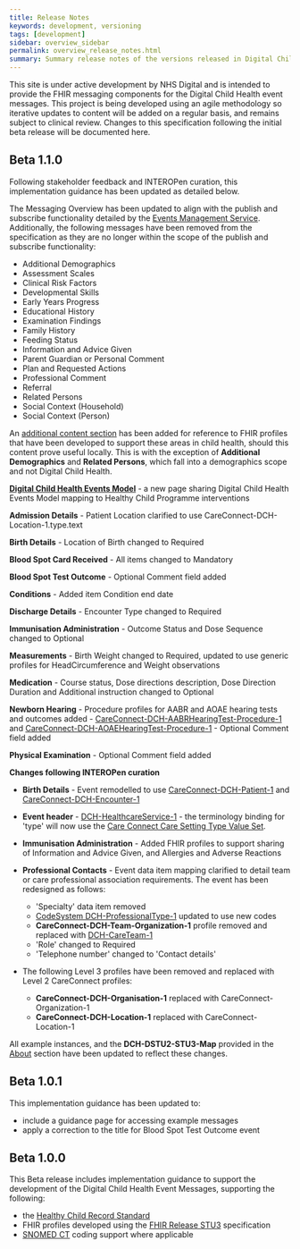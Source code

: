 ```yaml
---
title: Release Notes
keywords: development, versioning
tags: [development]
sidebar: overview_sidebar
permalink: overview_release_notes.html
summary: Summary release notes of the versions released in Digital Child Health Implementation Guide
---
```


This site is under active development by NHS Digital and is intended to provide the FHIR messaging components for the Digital Child Health event messages. This project is being developed using an agile methodology so iterative updates to content will be added on a regular basis, and remains subject to clinical review. Changes to this specification following the initial beta release will be documented here.

## Beta 1.1.0 ##

Following stakeholder feedback and INTEROPen curation, this implementation guidance has been updated as detailed below.

The Messaging Overview has been updated to align with the publish and subscribe functionality detailed by the [Events Management Service](http://developer.nhs.uk/apis/ems-beta). Additionally, the following messages have been removed from the specification as they are no longer within the scope of the publish and subscribe functionality:

- Additional Demographics
- Assessment Scales
- Clinical Risk Factors
- Developmental Skills
- Early Years Progress
- Educational History 
- Examination Findings
- Family History
- Feeding Status
- Information and Advice Given
- Parent Guardian or Personal Comment
- Plan and Requested Actions
- Professional Comment
- Referral
- Related Persons
- Social Context (Household)
- Social Context (Person)

An [additional content section](explore_additional_content.html) has been added for reference to FHIR profiles that have been developed to support these areas in child health, should this content prove useful locally. This is with the exception of **Additional Demographics** and **Related Persons**, which fall into a demographics scope and not Digital Child Health. 

**[Digital Child Health Events Model](explore_dch_events_model.html)** - a new page sharing Digital Child Health Events Model mapping to Healthy Child Programme interventions

**Admission Details** - Patient Location clarified to use CareConnect-DCH-Location-1.type.text

**Birth Details** - Location of Birth changed to Required

**Blood Spot Card Received** - All items changed to Mandatory

**Blood Spot Test Outcome** - Optional Comment field added

**Conditions** - Added item Condition end date

**Discharge Details** - Encounter Type changed to Required

**Immunisation Administration** - Outcome Status and Dose Sequence changed to Optional

**Measurements** - Birth Weight changed to Required, updated to use generic profiles for HeadCircumference and Weight observations

**Medication** - Course status, Dose directions description, Dose Direction Duration and Additional instruction changed to Optional

**Newborn Hearing** 
	- Procedure profiles for AABR and AOAE hearing tests and outcomes added - [CareConnect-DCH-AABRHearingTest-Procedure-1](https://fhir.nhs.uk/STU3/StructureDefinition/CareConnect-DCH-AABRHearingTest-Procedure-1) and [CareConnect-DCH-AOAEHearingTest-Procedure-1](https://fhir.nhs.uk/STU3/StructureDefinition/CareConnect-DCH-AOAEHearingTest-Procedure-1)
	- Optional Comment field added

**Physical Examination** - Optional Comment field added


**Changes following INTEROPen curation**

- **Birth Details** - Event remodelled to use [CareConnect-DCH-Patient-1](https://fhir.nhs.uk/STU3/StructureDefinition/CareConnect-DCH-Patient-1) and [CareConnect-DCH-Encounter-1](https://fhir.nhs.uk/STU3/StructureDefinition/CareConnect-DCH-Encounter-1)
- **Event header** - [DCH-HealthcareService-1](https://fhir.nhs.uk/STU3/StructureDefinition/DCH-HealthcareService-1) - the terminology binding for 'type' will now use the [Care Connect Care Setting Type Value Set](https://fhir.hl7.org.uk/STU3/ValueSet/CareConnect-CareSettingType-1).
- **Immunisation Administration** - Added FHIR profiles to support sharing of Information and Advice Given, and Allergies and Adverse Reactions 
- **Professional Contacts** - Event data item mapping clarified to detail team or care professional association requirements. The event has been redesigned as follows:
	- 'Specialty' data item removed
	- [CodeSystem DCH-ProfessionalType-1](https://fhir.nhs.uk/STU3/CodeSystem/DCH-ProfessionalType-1) updated to use new codes
	- **CareConnect-DCH-Team-Organization-1** profile removed and replaced with [DCH-CareTeam-1](https://fhir.nhs.uk/STU3/StructureDefinition/DCH-CareTeam-1)
	- 'Role' changed to Required
	- 'Telephone number' changed to 'Contact details'

- The following Level 3 profiles have been removed and replaced with Level 2 CareConnect profiles:
	- **CareConnect-DCH-Organisation-1** replaced with CareConnect-Organization-1
	- **CareConnect-DCH-Location-1** replaced with CareConnect-Location-1

All example instances, and the **DCH-DSTU2-STU3-Map** provided in the [About](support_about.html) section have been updated to reflect these changes.

## Beta 1.0.1 ##
This implementation guidance has been updated to:
- include a guidance page for accessing example messages
- apply a correction to the title for Blood Spot Test Outcome event

## Beta 1.0.0 ##
This Beta release includes implementation guidance to support the development of the Digital Child Health Event Messages, supporting the following:

- the [Healthy Child Record Standard](https://theprsb.org/standards/healthychildrecord/)
- FHIR profiles developed using the [FHIR Release STU3](https://www.hl7.org/fhir/STU3/index.html) specification
- [SNOMED CT](https://digital.nhs.uk/snomed-ct) coding support where applicable
